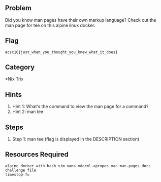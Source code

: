 ## Problem

Did you know man pages have their own markup language?  Check out the man page for tee on this alpine linux docker.

## Flag

    acsc18{just_when_you_thought_you_knew_what_it_does}

## Category

*Nix Trix

## Hints

1. Hint 1: What's the command to view the man page for a command?
1. Hint 2: man tee

## Steps

1. Step 1: man tee (flag is displayed in the DESCRIPTION section)

## Resources Required

    alpine docker with bash vim nano mdocml-apropos man man-pages docs
    challenge file
    timestop-fu
